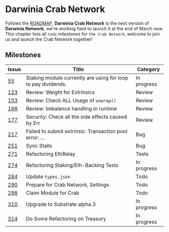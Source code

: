 # Darwinia Crab Network

Follows the [ROADMAP][0], **Darwinia Crab Network** is the next 
version of **Darwinia Network**,  we're working hard to launch 
it at the end of March now. This chapter lists all `todo` milestones 
for `the Crab Network`, welcome to join us and launch the Crab Network
together!

## Milestones

| Issue      | Title                                                         | Category    |
|------------|---------------------------------------------------------------|-------------|
| [55][55]   | Staking module currently are using for loop to pay dividends. | In progress |
| [123][123] | Review: Weight for Extrinsics                                 | Review      |
| [153][153] | Review: Check ALL Usage of `unwrap()`                         | Review      |
| [168][168] | Review: Imbalance handling in runtime                         | Review      |
| [177][177] | Security: Check all the side effects caused by Err            | Review      |
| [217][217] | Failed to submit extrinsic: Transaction pool error: ...       | Bug         |
| [251][251] | Sync Stalls                                                   | Bug         |
| [271][271] | Refactoring EthRelay                                          | Tests       |
| [274][274] | Refactoring Staking/Eth-Backing Tests                         | In progress |
| [284][284] | Update `types.json`                                           | Todo        |
| [290][290] | Prepare for Crab Network, Settings                            | Todo        |
| [298][298] | Claim Module for Crab                                         | Todo        |
| [310][310] | Upgrade to Substrate alpha.3                                  | In progress |
| [314][314] | Do Some Refactoring on Treasury                               | In progress |

[0]: https://github.com/darwinia-network/darwinia/blob/develop/ROADMAP.md
[55]: https://github.com/darwinia-network/darwinia/issues/55
[123]: https://github.com/darwinia-network/darwinia/issues/123
[153]: https://github.com/darwinia-network/darwinia/issues/153
[168]: https://github.com/darwinia-network/darwinia/issues/168
[177]: https://github.com/darwinia-network/darwinia/issues/177
[217]: https://github.com/darwinia-network/darwinia/issues/217
[251]: https://github.com/darwinia-network/darwinia/issues/251
[271]: https://github.com/darwinia-network/darwinia/issues/271
[274]: https://github.com/darwinia-network/darwinia/issues/274
[284]: https://github.com/darwinia-network/darwinia/issues/284
[290]: https://github.com/darwinia-network/darwinia/issues/290
[298]: https://github.com/darwinia-network/darwinia/issues/298
[310]: https://github.com/darwinia-network/darwinia/issues/310
[314]: https://github.com/darwinia-network/darwinia/issues/314
